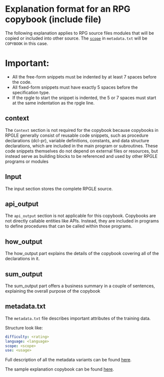 # Explanation format for an RPG copybook (include file)

The following explanation applies to RPG source files modules that will be copied or included into other source.
The [`scope`](/pages/metadata#scope) in `metadata.txt` will be `COPYBOOK` in this case.

# Important:

- All the free-form snippets must be indented by at least 7 spaces before the code.
- All fixed-form snippets must have exactly 5 spaces before the specification type.
- If the rpgle to start the snippet is indented, the 5 or 7 spaces must start at the same indentation as the rpgle line.

## context
The `Context` section is not required for the copybook because copybooks in RPGLE generally consist of reusable code snippets, such as procedure declarations (dcl-pr), variable definitions, constants, and data structure declarations, which are included in the main program or subroutines. These code snippets themselves do not depend on external files or resources, but instead serve as building blocks to be referenced and used by other RPGLE programs or modules

## Input

The input section stores the complete RPGLE source. 

## api_output
The `api_output` section is not applicable for this copybook. Copybooks are not directly callable entities like APIs. Instead, they are included in programs to define procedures that can be called within those programs. 

## how_output

The how_output part explains the details of the copybook covering all of the declarations in it.

## sum_output

The sum_output part offers a business summary in a couple of sentences, explaining the overall purpose of the copybook

## metadata.txt

The `metadata.txt` file describes important attributes of the training data.

Structure look like:

```yaml
difficulty: <rating>
language: <language>
scope: <scope>
use: <usage>
```

Full description of all the metadata variants can be found [here](/pages/metadata.md).

The sample explanation copybook can be found [here](/pages/task/sample_copybook.md).
